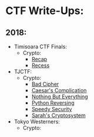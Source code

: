 # CTF Write-Ups:

## 2018:
- Timisoara CTF Finals:
  - Crypto:
    - [Recap](./2018-TimCTF-Finals/Recap-Recess.md)
    - [Recess](./2018-TimCTF-Finals/Recap-Recess.md)
- TJCTF:
  - Crypto:
	- [Bad Cipher](./2018-TJCTF/Bad-Cipher.md)
	- [Caesar's Complication](./2018-TJCTF/Caesars-Complication.md)
	- [Nothing But Everything](./2018-TJCTF/Nothing-But-Everything.md)
	- [Python Reversing](./2018-TJCTF/Python-Reversing.md)
	- [Speedy Security](./2018-TJCTF/Speedy-Security.md)
	- [Sarah's Cryptosystem](./2018-TJCTF/Sarahs-Crytosystem.md)
- Tokyo Westerners:
  - Crypto: